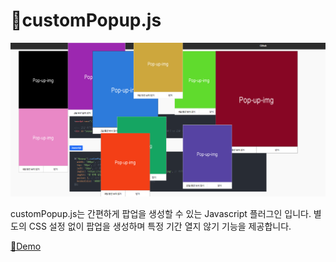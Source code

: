 # 🔌customPopup.js

![데모이미지](./images/screen.png)

customPopup.js는 간편하게 팝업을 생성할 수 있는 Javascript 플러그인 입니다.
별도의 CSS 설정 없이 팝업을 생성하며 특정 기간 열지 않기 기능을 제공합니다.

[📃Demo](https://kyoungsic-dev.github.io/custom-popup/)
